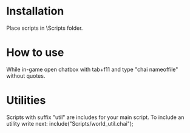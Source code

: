 # Installation
Place scripts in \Scripts folder.

# How to use
While in-game open chatbox with tab+f11 and type "chai nameoffile" without quotes.

# Utilities
Scripts with suffix "util" are includes for your main script.
To include an utility write next:
include("Scripts/world_util.chai");
